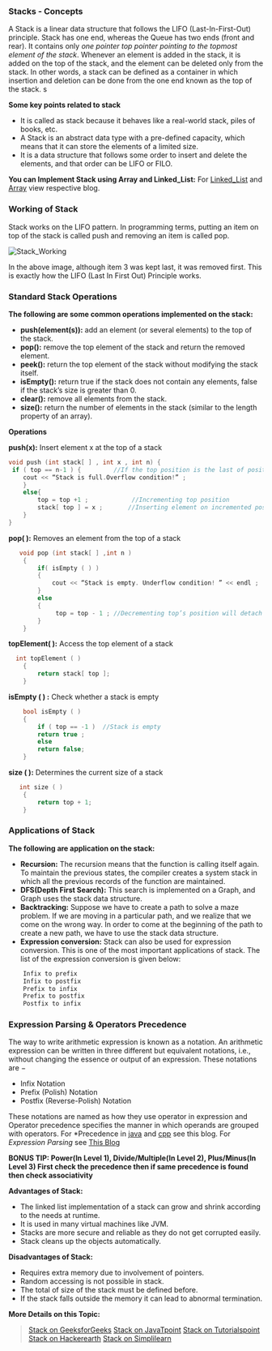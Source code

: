 ### Stacks - Concepts

A Stack is a linear data structure that follows the LIFO (Last-In-First-Out) principle. Stack has one end, whereas the Queue has two ends (front and rear). It contains only *one pointer top pointer pointing to the topmost element of the stack*. Whenever an element is added in the stack, it is added on the top of the stack, and the element can be deleted only from the stack. In other words, a stack can be defined as a container in which insertion and deletion can be done from the one end known as the top of the stack.    s

**Some key points related to stack**    
- It is called as stack because it behaves like a real-world stack, piles of books, etc.
- A Stack is an abstract data type with a pre-defined capacity, which means that it can store the elements of a limited size.
- It is a data structure that follows some order to insert and delete the elements, and that order can be LIFO or FILO.

**You can Implement Stack using Array and Linked_List:** For [Linked_List](https://www.javatpoint.com/ds-linked-list-implementation-of-stack) and [Array](https://www.javatpoint.com/ds-array-implementation-of-stack) view respective blog.  
### Working of Stack

Stack works on the LIFO pattern. In programming terms, putting an item on top of the stack is called push and removing an item is called pop.  

![Stack_Working](https://github.com/thisiskushal31/Datastructures-and-Algorithms/blob/main/DataStructures/assets/Stack_Working.jpg?raw=true)

In the above image, although item 3 was kept last, it was removed first. This is exactly how the LIFO (Last In First Out) Principle works.    
### Standard Stack Operations

**The following are some common operations implemented on the stack:**   

- **push(element(s)):** add an element (or several elements) to the top of the stack.
- **pop():** remove the top element of the stack and return the removed element.
- **peek():** return the top element of the stack without modifying the stack itself.
- **isEmpty():** return true if the stack does not contain any elements, false if the stack’s size is greater than 0.
- **clear():** remove all elements from the stack.
- **size():** return the number of elements in the stack (similar to the length property of an array).

**Operations**  

**push(x):** Insert element x at the top of a stack   
```cpp
void push (int stack[ ] , int x , int n) {
 if ( top == n-1 ) {         //If the top position is the last of position in a stack, this means that the stack is full
    cout << “Stack is full.Overflow condition!” ;
    }
    else{
        top = top +1 ;            //Incrementing top position 
        stack[ top ] = x ;       //Inserting element on incremented position  
    }
}
```  

**pop( ):** Removes an element from the top of a stack   
```cpp
   void pop (int stack[ ] ,int n ) 
    {
        if( isEmpty ( ) )
        {
            cout << “Stack is empty. Underflow condition! ” << endl ;
        }
        else    
        {
             top = top - 1 ; //Decrementing top’s position will detach last element from stack            
        }
    }
```   

**topElement( ):** Access the top element of a stack   
```cpp
  int topElement ( )
    {
        return stack[ top ];
    }
```
**isEmpty ( ) :** Check whether a stack is empty    
```cpp
    bool isEmpty ( )
    {
        if ( top == -1 )  //Stack is empty
        return true ; 
        else
        return false;
    }
```
**size ( ):** Determines the current size of a stack   
```cpp
   int size ( )
    {
        return top + 1;
    }
```

### Applications of Stack

**The following are application on the stack:**   
- **Recursion:** The recursion means that the function is calling itself again. To maintain the previous states, the compiler creates a system stack in which all the previous records of the function are maintained.
- **DFS(Depth First Search):** This search is implemented on a Graph, and Graph uses the stack data structure.
- **Backtracking:** Suppose we have to create a path to solve a maze problem. If we are moving in a particular path, and we realize that we come on the wrong way. In order to come at the beginning of the path to create a new path, we have to use the stack data structure.
- **Expression conversion:** Stack can also be used for expression conversion. This is one of the most important applications of stack. The list of the expression conversion is given below:
```cpp
    Infix to prefix
    Infix to postfix
    Prefix to infix
    Prefix to postfix
    Postfix to infix
```  
### Expression Parsing & Operators Precedence

The way to write arithmetic expression is known as a notation. An arithmetic expression can be written in three different but equivalent notations, i.e., without changing the essence or output of an expression. These notations are −
- Infix Notation
- Prefix (Polish) Notation
- Postfix (Reverse-Polish) Notation

These notations are named as how they use operator in expression and Operator precedence specifies the manner in which operands are grouped with operators. For *Precedence in [java](https://introcs.cs.princeton.edu/java/11precedence/) and [cpp](https://www.tutorialspoint.com/cprogramming/c_operators_precedence.htm) see this blog. For *Expression Parsing* see [This Blog](https://www.tutorialspoint.com/data_structures_algorithms/expression_parsing.htm)  

**BONUS TIP: Power(In Level 1), Divide/Multiple(In Level 2), Plus/Minus(In Level 3) First check the precedence then if same precedence is found then check associativity**

**Advantages of Stack:**    

- The linked list implementation of a stack can grow and shrink according to the needs at runtime.
- It is used in many virtual machines like JVM.
- Stacks are more secure and reliable as they do not get corrupted easily.
- Stack cleans up the objects automatically.

**Disadvantages of Stack:**   

- Requires extra memory due to involvement of pointers.
- Random accessing is not possible in stack.
- The total of size of the stack must be defined before.
- If the stack falls outside the memory it can lead to abnormal termination.

**More Details on this Topic:**  
> [Stack on GeeksforGeeks](https://www.geeksforgeeks.org/stack-data-structure/)
> [Stack on JavaTpoint](https://www.javatpoint.com/data-structure-stack)
> [Stack on Tutorialspoint](https://www.tutorialspoint.com/data_structures_algorithms/stack_algorithm.htm)
> [Stack on Hackerearth](https://www.hackerearth.com/practice/data-structures/stacks/basics-of-stacks/tutorial/)
> [Stack on Simplilearn](https://www.simplilearn.com/tutorials/data-structure-tutorial/stacks-in-data-structures)